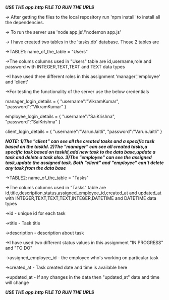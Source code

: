***USE THE app.http FILE TO RUN THE URLS***

-> After getting the files to the local repository run 'npm install' to install all the dependencies.

-> To run the server use 'node app.js'/'nodemon app.js'

-> I have created two tables in the 'tasks.db' database. Those 2 tables are

->TABLE1: name_of_the_table = "Users"

->The colums columns used in "Users" table are id,username,role and password with INTEGER,TEXT,TEXT and TEXT data types

->I have used three different roles in this assignment 'manager','employee' and 'client'

->For testing the functionality of the server use the below credentials

manager_login_details = {
"username":"VikramKumar",
"password":"VikramKumar"
}

employee_login_details = {
"username":"SaiKrishna",
"password":"SaiKrishna"
}

client_login_details = {
"username":"VarunJaitli",
"password":"VarunJaitli"
}

***NOTE:
  1)The "client" can see all the created tasks and a specific task based on the taskId.
  2)The "manager" can see all created tasks,a specific task based on taskId,add new task to the data base,update a task and delete a task also.
  3)The "employee" can see the assigned task,update the assigned task.
  Both "client" and "employee" can't delete any task from the data base***

->TABLE2: name_of_the_table = "Tasks"

->The colums columns used in "Tasks" table are id,title,description,status,assigned_employee_id,created_at and updated_at with INTEGER,TEXT,TEXT,TEXT,INTEGER,DATETIME and DATETIME data types

->id - unique id for each task

->title - Task title

->description - description about task

->I have used two different status values in this assignment "IN PROGRESS" and "TO DO"

->assigned_employee_id - the employee who's working on particular task

->created_at - Task created date and time is available here

->updated_at - If any changes in the data then "updated_at" date and time will change

***USE THE app.http FILE TO RUN THE URLS***



